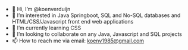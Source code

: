 - 👋 Hi, I’m @koenverduijn
- 👀 I’m interested in Java Springboot, SQL and No-SQL databases and HTML/CSS/Javascript front end web applications
- 🌱 I’m currently learning CSS
- 💞️ I’m looking to collaborate on any Java, Javascript and SQL projects
- 📫 How to reach me via email: koenv1985@gmail.com

<!---
koenverduijn/koenverduijn is a ✨ special ✨ repository because its `README.md` (this file) appears on your GitHub profile.
You can click the Preview link to take a look at your changes.
--->
